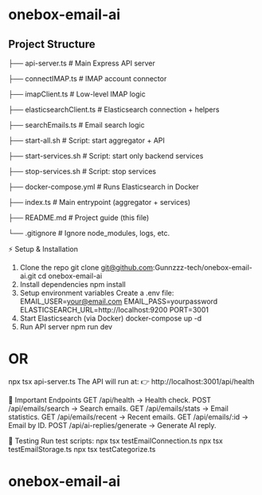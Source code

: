 # onebox-email-ai
## Project Structure
├── api-server.ts  # Main Express API server

├── connectIMAP.ts       # IMAP account connector

├── imapClient.ts        # Low-level IMAP logic

├── elasticsearchClient.ts # Elasticsearch connection + helpers

├── searchEmails.ts      # Email search logic

├── start-all.sh         # Script: start aggregator + API

├── start-services.sh    # Script: start only backend services

├── stop-services.sh     # Script: stop services

├── docker-compose.yml   # Runs Elasticsearch in Docker

├── index.ts             # Main entrypoint (aggregator + services)

├── README.md            # Project guide (this file)

└── .gitignore           # Ignore node_modules, logs, etc.

⚡ Setup & Installation
1. Clone the repo
git clone git@github.com:Gunnzzz-tech/onebox-email-ai.git
cd onebox-email-ai
2. Install dependencies
npm install
3. Setup environment variables
Create a .env file:
EMAIL_USER=your@email.com
EMAIL_PASS=yourpassword
ELASTICSEARCH_URL=http://localhost:9200
PORT=3001
4. Start Elasticsearch (via Docker)
docker-compose up -d
5. Run API server
npm run dev
# OR
npx tsx api-server.ts
The API will run at:
👉 http://localhost:3001/api/health

🔑 Important Endpoints
GET /api/health → Health check.
POST /api/emails/search → Search emails.
GET /api/emails/stats → Email statistics.
GET /api/emails/recent → Recent emails.
GET /api/emails/:id → Email by ID.
POST /api/ai-replies/generate → Generate AI reply.

🧪 Testing
Run test scripts:
npx tsx testEmailConnection.ts
npx tsx testEmailStorage.ts
npx tsx testCategorize.ts


# onebox-email-ai
